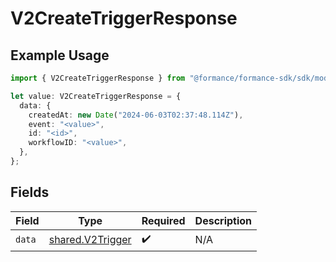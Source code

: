 # V2CreateTriggerResponse

## Example Usage

```typescript
import { V2CreateTriggerResponse } from "@formance/formance-sdk/sdk/models/shared";

let value: V2CreateTriggerResponse = {
  data: {
    createdAt: new Date("2024-06-03T02:37:48.114Z"),
    event: "<value>",
    id: "<id>",
    workflowID: "<value>",
  },
};
```

## Fields

| Field                                                       | Type                                                        | Required                                                    | Description                                                 |
| ----------------------------------------------------------- | ----------------------------------------------------------- | ----------------------------------------------------------- | ----------------------------------------------------------- |
| `data`                                                      | [shared.V2Trigger](../../../sdk/models/shared/v2trigger.md) | :heavy_check_mark:                                          | N/A                                                         |